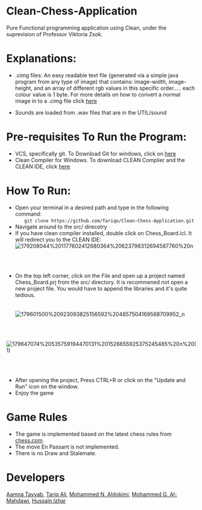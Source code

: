 # Clean-Chess-Application
Pure Functional programming application using Clean, under the suprevision of Professor Viktoria Zsok.



# Explanations:
- .cimg files: An easy readable text file (generated via a simple java program from any type of image) that contains: image-width, image-height, and an array of different rgb values in this specific order..... each colour value is 1 byte. For more details on how to convert a normal image in to a .cimg file click [here](https://github.com/Mohido/Simple_Image_Converter)

- Sounds are loaded from .wav files that are in the UTIL/sound


# Pre-requisites To Run the Program:
- VCS, specifically git. To Download Git for windows, click on [here](https://git-scm.com/downloads)
- Clean Compiler for Windows. To download CLEAN Complier and the CLEAN IDE, click [here](https://clean.cs.ru.nl/Download_Clean)

# How To Run: 
- Open your terminal in a desired path and type in the following command:  
&nbsp;&nbsp;&nbsp;&nbsp;&nbsp;&nbsp;`git clone https://github.com/Tariqo/Clean-Chess-Application.git`
- Navigate around to the src/ direcotry
- If you have clean compiler installed, double click on Chess_Board.icl. It will redirect you to the CLEAN IDE:  <br/>
![179208044%201177602412680364%20623798312694587760%20n](https://user-images.githubusercontent.com/57052956/116487049-584a8300-a88f-11eb-8806-3ba2f754cf0c.png)

<br/><br/>
- On the top left corner, click on the File and open up a project named Chess_Board.prj from the src/ directory. It is recommened not open a new project file. You would have to append the libraries and it's quite tedious. <br/> <br/>  
![179601500%20923093825156592%204857504169568709952_n](https://user-images.githubusercontent.com/57052956/116487417-30a7ea80-a890-11eb-888e-5b043fc5657c.png)  

<br/> <br/> 

![179647074%20535759194470131%201526655925375245485%20n%20(1)](https://user-images.githubusercontent.com/57052956/116488978-0e17d080-a894-11eb-8f11-9d4769895900.png)


<br/><br/>
- After opening the project, Press CTRL+R or click on the "Update and Run" icon on the window. 
- Enjoy the game


# Game Rules
- The game is implemented based on the latest chess rules from [chess.com](https://www.chess.com/learn-how-to-play-chess).
- The move En Passant is not implemented.
- There is no Draw and Stalemate. 


# Developers
[Aamna Tayyab](https://github.com/aamnatayyab), [Tariq Ali](https://github.com/tariqo), [Mohammed N. Aldokimi](https://github.com/Aldokimi), [Mohammed G. Al-Mahdawi](https://github.com/mohido), [Hussain Izhar](https://github.com/threepoint14159265359)
